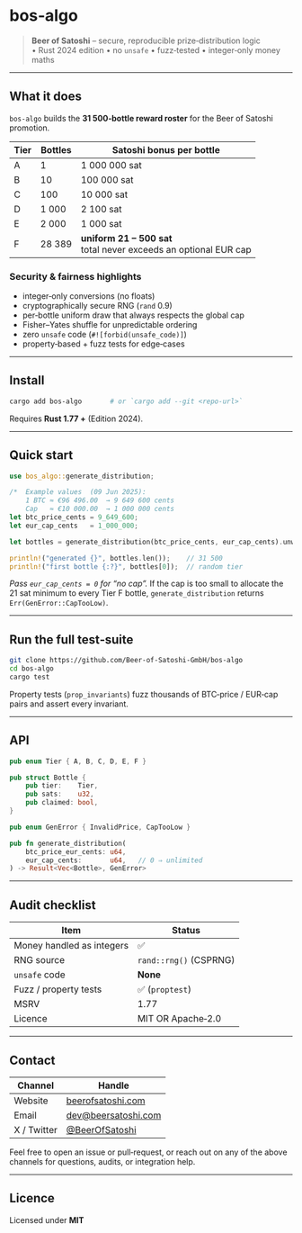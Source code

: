 # bos‑algo

> **Beer of Satoshi** – secure, reproducible prize‑distribution logic  
> • Rust 2024 edition • no `unsafe` • fuzz‑tested • integer‑only money maths

---

## What it does

`bos‑algo` builds the **31 500‑bottle reward roster** for the Beer of Satoshi
promotion.

| Tier | Bottles | Satoshi bonus per bottle |
|------|---------|--------------------------|
| A    | 1       | 1 000 000 sat |
| B    | 10      | 100 000 sat   |
| C    | 100     | 10 000 sat    |
| D    | 1 000   | 2 100 sat     |
| E    | 2 000   | 1 000 sat     |
| F    | 28 389  | **uniform 21 – 500 sat**<br>total never exceeds an optional EUR cap |

### Security & fairness highlights

* integer‑only conversions (no floats)
* cryptographically secure RNG (`rand` 0.9)
* per‑bottle uniform draw that always respects the global cap
* Fisher–Yates shuffle for unpredictable ordering
* zero `unsafe` code (`#![forbid(unsafe_code)]`)
* property‑based + fuzz tests for edge‑cases

---

## Install

```bash
cargo add bos-algo       # or `cargo add --git <repo-url>`
````

Requires **Rust 1.77 +** (Edition 2024).

---

##  Quick start

```rust
use bos_algo::generate_distribution;

/*  Example values  (09 Jun 2025):
    1 BTC ≈ €96 496.00  → 9 649 600 cents
    Cap   ≈ €10 000.00  → 1 000 000 cents                               */
let btc_price_cents = 9_649_600;
let eur_cap_cents   = 1_000_000;

let bottles = generate_distribution(btc_price_cents, eur_cap_cents).unwrap();

println!("generated {}", bottles.len());    // 31 500
println!("first bottle {:?}", bottles[0]);  // random tier
```

*Pass `eur_cap_cents = 0` for “no cap”.*
If the cap is too small to allocate the 21 sat minimum to every Tier F bottle,
`generate_distribution` returns `Err(GenError::CapTooLow)`.

---

##  Run the full test‑suite

```bash
git clone https://github.com/Beer-of-Satoshi-GmbH/bos-algo
cd bos‑algo
cargo test
```

Property tests (`prop_invariants`) fuzz thousands of BTC‑price / EUR‑cap pairs
and assert every invariant.

---

##  API

```rust
pub enum Tier { A, B, C, D, E, F }

pub struct Bottle {
    pub tier:    Tier,
    pub sats:    u32,
    pub claimed: bool,
}

pub enum GenError { InvalidPrice, CapTooLow }

pub fn generate_distribution(
    btc_price_eur_cents: u64,
    eur_cap_cents:       u64,   // 0 ⇒ unlimited
) -> Result<Vec<Bottle>, GenError>
```

---

##  Audit checklist

| Item                      | Status                 |
| ------------------------- | ---------------------- |
| Money handled as integers | ✅                      |
| RNG source                | `rand::rng()` (CSPRNG) |
| `unsafe` code             | **None**               |
| Fuzz / property tests     | ✅ (`proptest`)         |
| MSRV                      | 1.77                   |
| Licence                   | MIT OR Apache‑2.0      |

---

##  Contact

| Channel     | Handle                                                                        |
|-------------|-------------------------------------------------------------------------------|
| Website     | [beerofsatoshi.com](https://beerofsatoshi.com/)                               |
| Email       | [dev@beersatoshi.com](mailto:dev@beersatoshi.com)                             |
| X / Twitter | [@BeerOfSatoshi](https://x.com/BeerOfSatoshi)                                 |


Feel free to open an issue or pull‑request, or reach out on any of the above
channels for questions, audits, or integration help.

---

##  Licence

Licensed under **MIT**
